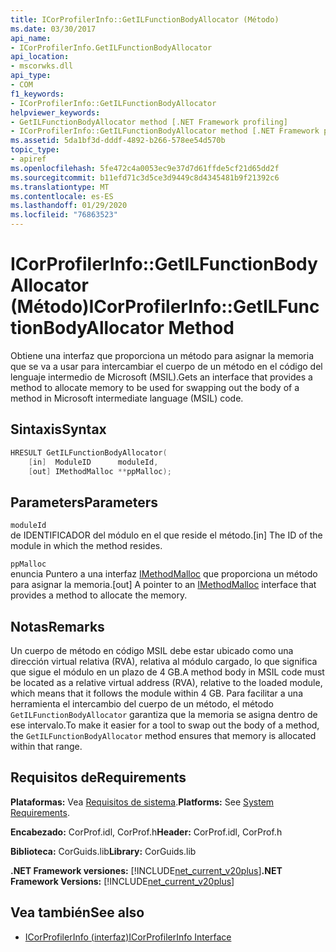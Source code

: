 ```yaml
---
title: ICorProfilerInfo::GetILFunctionBodyAllocator (Método)
ms.date: 03/30/2017
api_name:
- ICorProfilerInfo.GetILFunctionBodyAllocator
api_location:
- mscorwks.dll
api_type:
- COM
f1_keywords:
- ICorProfilerInfo::GetILFunctionBodyAllocator
helpviewer_keywords:
- GetILFunctionBodyAllocator method [.NET Framework profiling]
- ICorProfilerInfo::GetILFunctionBodyAllocator method [.NET Framework profiling]
ms.assetid: 5da1bf3d-dddf-4892-b266-578ee54d570b
topic_type:
- apiref
ms.openlocfilehash: 5fe472c4a0053ec9e37d7d61ffde5cf21d65dd2f
ms.sourcegitcommit: b11efd71c3d5ce3d9449c8d4345481b9f21392c6
ms.translationtype: MT
ms.contentlocale: es-ES
ms.lasthandoff: 01/29/2020
ms.locfileid: "76863523"
---
```

# <a name="icorprofilerinfogetilfunctionbodyallocator-method"></a><span data-ttu-id="d5530-102">ICorProfilerInfo::GetILFunctionBodyAllocator (Método)</span><span class="sxs-lookup"><span data-stu-id="d5530-102">ICorProfilerInfo::GetILFunctionBodyAllocator Method</span></span>
<span data-ttu-id="d5530-103">Obtiene una interfaz que proporciona un método para asignar la memoria que se va a usar para intercambiar el cuerpo de un método en el código del lenguaje intermedio de Microsoft (MSIL).</span><span class="sxs-lookup"><span data-stu-id="d5530-103">Gets an interface that provides a method to allocate memory to be used for swapping out the body of a method in Microsoft intermediate language (MSIL) code.</span></span>  
  
## <a name="syntax"></a><span data-ttu-id="d5530-104">Sintaxis</span><span class="sxs-lookup"><span data-stu-id="d5530-104">Syntax</span></span>  
  
```cpp  
HRESULT GetILFunctionBodyAllocator(  
    [in]  ModuleID      moduleId,  
    [out] IMethodMalloc **ppMalloc);  
```  
  
## <a name="parameters"></a><span data-ttu-id="d5530-105">Parameters</span><span class="sxs-lookup"><span data-stu-id="d5530-105">Parameters</span></span>  
 `moduleId`  
 <span data-ttu-id="d5530-106">de IDENTIFICADOR del módulo en el que reside el método.</span><span class="sxs-lookup"><span data-stu-id="d5530-106">[in] The ID of the module in which the method resides.</span></span>  
  
 `ppMalloc`  
 <span data-ttu-id="d5530-107">enuncia Puntero a una interfaz [IMethodMalloc](imethodmalloc-interface.md) que proporciona un método para asignar la memoria.</span><span class="sxs-lookup"><span data-stu-id="d5530-107">[out] A pointer to an [IMethodMalloc](imethodmalloc-interface.md) interface that provides a method to allocate the memory.</span></span>  
  
## <a name="remarks"></a><span data-ttu-id="d5530-108">Notas</span><span class="sxs-lookup"><span data-stu-id="d5530-108">Remarks</span></span>  
 <span data-ttu-id="d5530-109">Un cuerpo de método en código MSIL debe estar ubicado como una dirección virtual relativa (RVA), relativa al módulo cargado, lo que significa que sigue el módulo en un plazo de 4 GB.</span><span class="sxs-lookup"><span data-stu-id="d5530-109">A method body in MSIL code must be located as a relative virtual address (RVA), relative to the loaded module, which means that it follows the module within 4 GB.</span></span> <span data-ttu-id="d5530-110">Para facilitar a una herramienta el intercambio del cuerpo de un método, el método `GetILFunctionBodyAllocator` garantiza que la memoria se asigna dentro de ese intervalo.</span><span class="sxs-lookup"><span data-stu-id="d5530-110">To make it easier for a tool to swap out the body of a method, the `GetILFunctionBodyAllocator` method ensures that memory is allocated within that range.</span></span>  
  
## <a name="requirements"></a><span data-ttu-id="d5530-111">Requisitos de</span><span class="sxs-lookup"><span data-stu-id="d5530-111">Requirements</span></span>  
 <span data-ttu-id="d5530-112">**Plataformas:** Vea [Requisitos de sistema](../../../../docs/framework/get-started/system-requirements.md).</span><span class="sxs-lookup"><span data-stu-id="d5530-112">**Platforms:** See [System Requirements](../../../../docs/framework/get-started/system-requirements.md).</span></span>  
  
 <span data-ttu-id="d5530-113">**Encabezado:** CorProf.idl, CorProf.h</span><span class="sxs-lookup"><span data-stu-id="d5530-113">**Header:** CorProf.idl, CorProf.h</span></span>  
  
 <span data-ttu-id="d5530-114">**Biblioteca:** CorGuids.lib</span><span class="sxs-lookup"><span data-stu-id="d5530-114">**Library:** CorGuids.lib</span></span>  
  
 <span data-ttu-id="d5530-115">**.NET Framework versiones:** [!INCLUDE[net_current_v20plus](../../../../includes/net-current-v20plus-md.md)]</span><span class="sxs-lookup"><span data-stu-id="d5530-115">**.NET Framework Versions:** [!INCLUDE[net_current_v20plus](../../../../includes/net-current-v20plus-md.md)]</span></span>  
  
## <a name="see-also"></a><span data-ttu-id="d5530-116">Vea también</span><span class="sxs-lookup"><span data-stu-id="d5530-116">See also</span></span>

- [<span data-ttu-id="d5530-117">ICorProfilerInfo (interfaz)</span><span class="sxs-lookup"><span data-stu-id="d5530-117">ICorProfilerInfo Interface</span></span>](icorprofilerinfo-interface.md)
